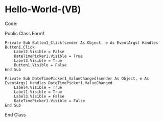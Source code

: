 # Hello-World-(VB)
Code:

Public Class Form1

    Private Sub Button1_Click(sender As Object, e As EventArgs) Handles Button1.Click
        Label2.Visible = False
        DateTimePicker1.Visible = True
        Label3.Visible = True
        Button1.Visible = False
    End Sub

    Private Sub DateTimePicker1_ValueChanged(sender As Object, e As EventArgs) Handles DateTimePicker1.ValueChanged
        Label4.Visible = True
        Label1.Visible = True
        Label3.Visible = False
        DateTimePicker1.Visible = False
    End Sub
End Class
